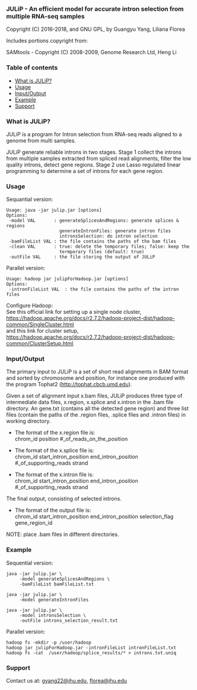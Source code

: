 ### <a name="julip"></a> JULiP - An efficient model for accurate intron selection from multiple RNA-seq samples

Copyright (C) 2016-2018, and GNU GPL, by Guangyu Yang, Liliana Florea

Includes portions copyright from:

SAMtools - Copyright (C) 2008-2009, Genome Research Ltd, Heng Li


### <a name="table-of-contents"></a> Table of contents

- [What is JULiP?](#what-is-julip)  
- [Usage](#usage)  
- [Input/Output](#inputoutput)  
- [Example](#example)   
- [Support](#support)  


### <a name="what-is-julip"></a> What is JULiP?

JULiP is a program for Intron selection from RNA-seq reads aligned to a genome from multi samples. 

JULiP generate reliable introns in two stages. Stage 1 collect the introns from multiple samples extracted from spliced read alignments, filter the low quality introns, detect gene regions. Stage 2 use Lasso regulated linear programming to determine a set of introns for each gene region.


### <a name="usage"></a> Usage

Sequantial version:  
```
Usage: java -jar julip.jar [options]  
Options:  
 -model VAL       : generateSplicesAndRegions: generate splices & regions
                    generateIntronFiles: generate intron files
                    intronsSelection: do intron selection 
 -bamFileList VAL : the file contains the paths of the bam files
 -clean VAL       : true: delete the temporary files; false: keep the
                    termporary files (default: true)
 -outFile VAL     : the file storing the output of JULiP
```
Parallel version:  
```
Usage: hadoop jar julipForHadoop.jar [options]
Options:
 -intronFileList VAL  : the file contains the paths of the intron files
```
Configure Hadoop:  
See this official link for setting up a single node cluster,  
https://hadoop.apache.org/docs/r2.7.2/hadoop-project-dist/hadoop-common/SingleCluster.html  
and this link for cluster setup,  
https://hadoop.apache.org/docs/r2.7.2/hadoop-project-dist/hadoop-common/ClusterSetup.html  

### <a name="inputoutput"></a> Input/Output  
The primary input to JULiP is a set of short read alignments in BAM format and sorted by chromosome and position, for instance one produced with the program Tophat2 (http://tophat.cbcb.umd.edu).

Given a set of alignment input x.bam files, JULiP produces three type of intermediate data files, x.region, x.splice and x.intron in the .bam file directory. An gene.txt (contains all the detected gene region) and three list files (contain the paths of the .region files, .splice files and .intron files) in working directory.

- The format of the x.region file is:  
chrom_id position #_of_reads_on_the_position  

- The format of the x.splice file is:  
chrom_id start_intron_position end_intron_position #_of_supporting_reads strand  

- The format of the x.intron file is:  
chrom_id start_intron_position end_intron_position #_of_supporting_reads strand

The final output, consisting of selected introns.
- The format of the output file is:  
chrom_id start_intron_position end_intron_position selection_flag gene_region_id

NOTE: place .bam files in different directories.


### <a name="example"></a> Example  
Sequential version:  
```
java -jar julip.jar \
	 -model generateSplicesAndRegions \
	 -bamFileList bamFileList.txt

java -jar julip.jar \
	 -model generateIntronFiles

java -jar julip.jar \
     -model intronsSelection \
     -outFile introns_selection_result.txt
```
Parallel version:  
```
hadoop fs -mkdir -p /user/hadoop
hadoop jar julipForHadoop.jar -intronFileList intronFileList.txt
hadoop fs -cat  /user/hadoop/splice_results/* > introns.txt.uniq
```

### <a name="support"></a> Support

Contact us at: gyang22@jhu.edu, florea@jhu.edu
